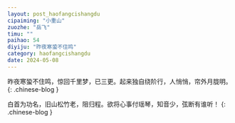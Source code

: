```yaml
---
layout: post_haofangcishangdu
cipaiming: "小重山"
zuozhe: "岳飞"
timu: ""
paihao: 54
diyiju: "昨夜寒蛩不住鸣"
category: haofangcishangdu
date: 2024-05-08
---
```


昨夜寒蛩不住鸣，惊回千里梦，已三更。起来独自绕阶行，人悄悄，帘外月胧明。
{: .chinese-blog }

白首为功名，旧山松竹老，阻归程。欲将心事付瑶琴，知音少，弦断有谁听！
{: .chinese-blog }
